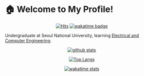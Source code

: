 <!--
**thekpaul/thekpaul** is a `special` repository because its `README.md`
(this file) appears on your GitHub profile.

Here are some ideas to get you started:

- 🔭 I’m currently working on
- 🌱 I’m currently learning
- 👯 I’m looking to collaborate on
- 🤔 I’m looking for help with
- 💬 Ask me about
- 📫 How to reach me:
- 😄 Pronouns:
- ⚡ Fun fact:
[![ReadMe Card](https://github-readme-stats.vercel.app/api/pin/?username=thekpaul&repo=github-readme-stats)](https://github.com/anuraghazra/github-readme-stats)
-->

# 🏠 Welcome to My Profile!

<div align = "center">

[![Hits](https://hits.seeyoufarm.com/api/count/incr/badge.svg?url=https%3A%2F%2Fgithub.com%2Fthekpaul&count_bg=%23008888&title_bg=%23808080&icon=github.svg&icon_color=%23B0B0B0&title=Visitors&edge_flat=false)](https://hits.seeyoufarm.com)
[![wakatime badge](https://wakatime.com/badge/user/1b677677-1ab9-47dd-b620-bd068d276b6e.svg)](https://wakatime.com/@1b677677-1ab9-47dd-b620-bd068d276b6e)

</div>

Undergraduate at Seoul National University, learning
[Electrical and Computer Engineering][1].

<div align = "center">

[![github stats](https://github-readme-stats-thekpaul.vercel.app/api?username=thekpaul&show_icons=true&include_all_commits=true&count_private=true&theme=blueberry&card_width=495)](https://github.com/anuraghazra/github-readme-stats)

[![Top Langs](https://github-readme-stats-thekpaul.vercel.app/api/top-langs/?username=thekpaul&exclude_repo=github-readme-stats,thekpaul.github.io&layout=compact&langs_count=8&count_private=true&theme=blueberry&card_width=495)](https://github.com/anuraghazra/github-readme-stats)

[![wakatime stats](https://github-readme-stats-thekpaul.vercel.app/api/wakatime?username=thekpaul&layout=compact&langs_count=8&theme=blueberry&range=all_time)][2]

</div>

[1]: https://ece.snu.ac.kr
[2]: https://wakatime.com/@thekpaul
